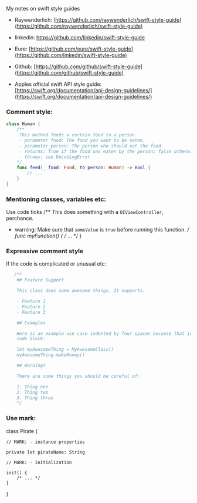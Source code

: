 My notes on swift style guides<!--more-->

- Raywenderlich: [https://github.com/raywenderlich/swift-style-guide](https://github.com/raywenderlich/swift-style-guide)

- linkedin: [https://github.com/linkedin/swift-style-guide ](https://github.com/linkedin/swift-style-guide )

- Eure: [https://github.com/eure/swift-style-guide](https://github.com/linkedin/swift-style-guide)

- Github: [https://github.com/github/swift-style-guide](https://github.com/github/swift-style-guide)

- Apples official swift API style guide:  [https://swift.org/documentation/api-design-guidelines/](https://swift.org/documentation/api-design-guidelines/)


### Comment style:
```swift
class Human {
    /**
     This method feeds a certain food to a person.
     - parameter food: The food you want to be eaten.
     - parameter person: The person who should eat the food.
     - returns: True if the food was eaten by the person; false otherwise.
     - throws: see DecodingError
    */
    func feed(_ food: Food, to person: Human) -> Bool {
        // ...
    }
}
```

### Mentioning classes, variables etc:
Use code ticks
/**
 This does something with a `UIViewController`, perchance.
 - warning: Make sure that `someValue` is `true` before running this function.
 */
func myFunction() {
    /* ... */
}

### Expressive comment style
If the code is complicated or unusual etc:
```swift
   /**
    ## Feature Support

    This class does some awesome things. It supports:

    - Feature 1
    - Feature 2
    - Feature 3

    ## Examples

    Here is an example use case indented by four spaces because that indicates a
    code block:

    let myAwesomeThing = MyAwesomeClass()
    myAwesomeThing.makeMoney()

    ## Warnings

    There are some things you should be careful of:

    1. Thing one
    2. Thing two
    3. Thing three
    */
```

### Use mark:

class Pirate {

    // MARK: - instance properties

    private let pirateName: String

    // MARK: - initialization

    init() {
        /* ... */
    }

}

